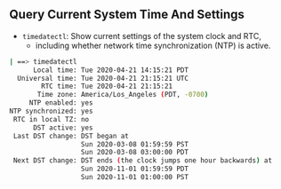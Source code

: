## Query Current System Time And Settings

- `timedatectl`: Show current settings of the system clock and RTC,
  - including whether network time synchronization (NTP) is active.

```bash
| ==> timedatectl
      Local time: Tue 2020-04-21 14:15:21 PDT
  Universal time: Tue 2020-04-21 21:15:21 UTC
        RTC time: Tue 2020-04-21 21:15:21
       Time zone: America/Los_Angeles (PDT, -0700)
     NTP enabled: yes
NTP synchronized: yes
 RTC in local TZ: no
      DST active: yes
 Last DST change: DST began at
                  Sun 2020-03-08 01:59:59 PST
                  Sun 2020-03-08 03:00:00 PDT
 Next DST change: DST ends (the clock jumps one hour backwards) at
                  Sun 2020-11-01 01:59:59 PDT
                  Sun 2020-11-01 01:00:00 PST

```

